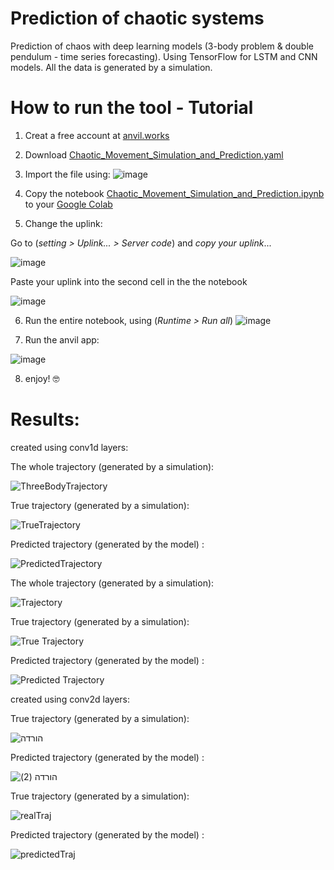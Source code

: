 # Prediction of chaotic systems
Prediction of chaos with deep learning models (3-body problem & double pendulum - time series forecasting). Using TensorFlow for LSTM and CNN models.
All the data is generated by a simulation.

# How to run the tool - Tutorial

1) Creat a free account at [anvil.works](https://anvil.works)
2) Download [Chaotic_Movement_Simulation_and_Prediction.yaml](https://github.com/tuphr2234/ChaosPrediction/blob/main/Chaotic_Movement_Simulation_and_Prediction.ipynb)
3) Import the file using:
![image](https://user-images.githubusercontent.com/44236017/214037319-43190d08-3bb3-45b5-b2a7-f4dfa79ca6d6.png)

4) Copy the notebook [Chaotic_Movement_Simulation_and_Prediction.ipynb](Chaotic_Movement_Simulation_and_Prediction.ipynb) to your [Google Colab](https://colab.research.google.com)
5) Change the uplink:

Go to (_setting > Uplink... > Server code_) and *copy your uplink*...

![image](https://user-images.githubusercontent.com/44236017/214037094-f3aacb89-a517-4299-a9c8-4e92c31d7a7a.png)

Paste your uplink into the second cell in the the notebook

![image](https://user-images.githubusercontent.com/44236017/214041146-03335d62-d50d-4322-a236-5be2f29f079f.png)

6) Run the entire notebook, using (_Runtime > Run all_)
![image](https://user-images.githubusercontent.com/44236017/214040593-8291fbe9-4c0b-40f8-8622-cdfba3c24d3b.png)

8) Run the anvil app:

![image](https://user-images.githubusercontent.com/44236017/214039682-f37b2d28-ad22-4537-82fa-9df2859fb8d8.png)

8) enjoy! 🤓


# Results:


created using conv1d layers:


The whole trajectory (generated by a simulation):


![ThreeBodyTrajectory](https://user-images.githubusercontent.com/73993135/185952743-5d8eeedd-3944-4bbb-9a7a-e321992253ed.png)


True trajectory (generated by a simulation):


![TrueTrajectory](https://user-images.githubusercontent.com/73993135/185952637-61159f65-6600-444b-9972-c24cd68215ec.png)



Predicted trajectory (generated by the model) :


![PredictedTrajectory](https://user-images.githubusercontent.com/73993135/185952716-1e686c2f-0a75-4aa3-98c5-c149e6d3be47.png)




The whole trajectory (generated by a simulation):


![Trajectory](https://user-images.githubusercontent.com/73993135/189484299-bcac5e20-b6a8-4002-a38a-838fbae6248e.png)


True trajectory (generated by a simulation):



![True Trajectory](https://user-images.githubusercontent.com/73993135/189484316-0a39e044-fa4b-4099-a47a-454cf784a11e.png)



Predicted trajectory (generated by the model) :



![Predicted Trajectory](https://user-images.githubusercontent.com/73993135/189484323-ac01bd15-7984-4f50-b16e-ec739b17316d.png)



created using conv2d layers:


True trajectory (generated by a simulation):


![הורדה](https://user-images.githubusercontent.com/73993135/189724290-2a9e3782-fd09-47c6-81a1-56a0db4205b9.png)


Predicted trajectory (generated by the model) :


![הורדה (2)](https://user-images.githubusercontent.com/73993135/189724478-6f6bbc56-bdb7-43e9-9c6d-a75877d447b7.png)



True trajectory (generated by a simulation):



![realTraj](https://user-images.githubusercontent.com/73993135/192884397-4367a0bc-e390-4e12-97b7-6df673a630ba.png)



Predicted trajectory (generated by the model) :


![predictedTraj](https://user-images.githubusercontent.com/73993135/192884452-5aec656e-2ba4-407e-a9e5-f353b6fd0b6b.png)




